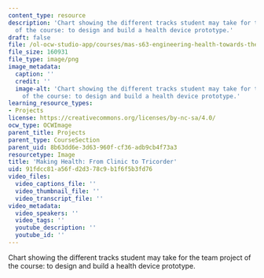 ```yaml
---
content_type: resource
description: 'Chart showing the different tracks student may take for the team project
  of the course: to design and build a health device prototype.'
draft: false
file: /ol-ocw-studio-app/courses/mas-s63-engineering-health-towards-the-tricorder-fall-2013/91fdcc81a56fd2d378c9b1f6f5b3fd76_syllabusfigure1.png
file_size: 160931
file_type: image/png
image_metadata:
  caption: ''
  credit: ''
  image-alt: 'Chart showing the different tracks student may take for the team project
    of the course: to design and build a health device prototype.'
learning_resource_types:
- Projects
license: https://creativecommons.org/licenses/by-nc-sa/4.0/
ocw_type: OCWImage
parent_title: Projects
parent_type: CourseSection
parent_uid: 8b63dd6e-3d63-960f-cf36-adb9cb4f73a3
resourcetype: Image
title: 'Making Health: From Clinic to Tricorder'
uid: 91fdcc81-a56f-d2d3-78c9-b1f6f5b3fd76
video_files:
  video_captions_file: ''
  video_thumbnail_file: ''
  video_transcript_file: ''
video_metadata:
  video_speakers: ''
  video_tags: ''
  youtube_description: ''
  youtube_id: ''
---
```

Chart showing the different tracks student may take for the team project of the course: to design and build a health device prototype.